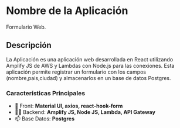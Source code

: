 # Nombre de la Aplicación

Formulario Web.

## Descripción

La Aplicación es una aplicación web desarrollada en React utilizando Amplify JS de AWS y Lambdas con Node.js para las conexiones. Esta aplicación permite registrar un formulario con los campos (nombre,pais,ciudad) y almacenarlos en un base de datos Postgres.

### Características Principales

- 🌱 Front: **Material UI, axios, react-hook-form**
- 👨‍💻 Backend: **Amplify JS, Node JS, Lambda, API Gateway**
- 📫 Base Datos: **Postgres**
